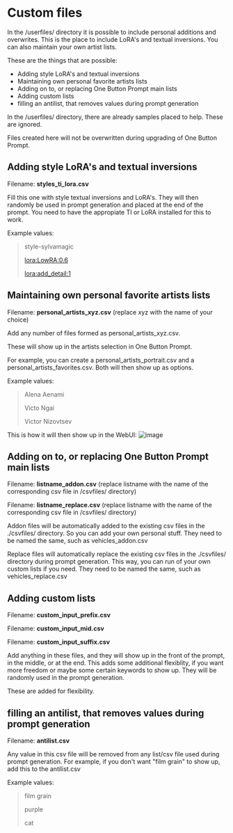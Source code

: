 # Custom files
In the /userfiles/ directory it is possible to include personal additions and overwrites. This is the place to include LoRA's and textual inversions. You can also maintain your own artist lists.

These are the things that are possible:
- Adding style LoRA's and textual inversions
- Maintaining own personal favorite artists lists
- Adding on to, or replacing One Button Prompt main lists
- Adding custom lists
- filling an antilist, that removes values during prompt generation

In the /userfiles/ directory, there are already samples placed to help. These are ignored.

Files created here will not be overwritten during upgrading of One Button Prompt.

## Adding style LoRA's and textual inversions

Filename: __styles_ti_lora.csv__

Fill this one with style textual inversions and LoRA's. They will then randomly be used in prompt generation and placed at the end of the prompt.
You need to have the appropiate TI or LoRA installed for this to work.

Example values:
> style-sylvamagic
> 
> <lora:LowRA:0.6>
> 
> <lora:add_detail:1>

##  Maintaining own personal favorite artists lists
Filename: __personal_artists_xyz.csv__   (replace xyz with the name of your choice)

Add any number of files formed as personal_artists_xyz.csv. 
  
These will show up in the artists selection in One Button Prompt.

For example, you can create a personal_artists_portrait.csv and a personal_artists_favorites.csv. Both will then show up as options.
 
Example values:
> Alena Aenami
>
> Victo Ngai
>
> Victor Nizovtsev
  
This is how it will then show up in the WebUI:
![image](https://github.com/AIrjen/OneButtonPrompt/assets/130234949/ce100d74-8a0a-4927-8b90-fab9cb8f2e48)


## Adding on to, or replacing One Button Prompt main lists
Filename: __listname_addon.csv__  (replace listname with the name of the corresponding csv file in /csvfiles/ directory)

Filename: __listname_replace.csv__  (replace listname with the name of the corresponding csv file in /csvfiles/ directory)

Addon files will be automatically added to the existing csv files in the ./csvfiles/ directory. So you can add your own personal stuff. They need to be named the same, such as vehicles_addon.csv

Replace files will automatically replace the existing csv files in the ./csvfiles/ directory during prompt generation. This way, you can run of your own custom lists if you need. They need to be named the same, such as vehicles_replace.csv
  
## Adding custom lists
Filename: __custom_input_prefix.csv__

Filename: __custom_input_mid.csv__

Filename: __custom_input_suffix.csv__

Add anything in these files, and they will show up in the front of the prompt, in the middle, or at the end. This adds some additional flexiblity, if you want more freedom or maybe some certain keywords to show up. They will be randomly used in the prompt generation.

These are added for flexibility.

## filling an antilist, that removes values during prompt generation
Filename: __antilist.csv__

Any value in this csv file will be removed from any list/csv file used during prompt generation.
For example, if you don't want "film grain" to show up, add this to the antilist.csv

Example values:
> film grain
> 
> purple
> 
> cat
